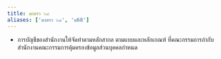 ```yaml
---
title: มาตรา ๖๘
aliases: ['มาตรา ๖๘', 'ม68']
---
```


- การบัญชีของสำนักงานให้จัดทำตามหลักสากล ตามแบบและหลักเกณฑ์ ที่คณะกรรมการกำกับสำนักงานคณะกรรมการคุ้มครองข้อมูลส่วนบุคคลกำหนด
